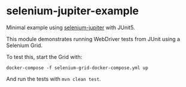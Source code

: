 # selenium-jupiter-example
Minimal example using [selenium-jupiter](https://github.com/bonigarcia/selenium-jupiter) with JUnit5.

This module demonstrates running WebDriver tests from JUnit using a Selenium Grid.

To test this, start the Grid with:

    docker-compose -f selenium-grid-docker-compose.yml up

And run the tests with `mvn clean test`.